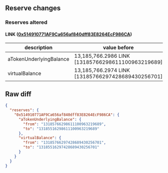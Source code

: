 ## Reserve changes

### Reserves altered

#### LINK ([0x514910771AF9Ca656af840dff83E8264EcF986CA](https://etherscan.io/address/0x514910771AF9Ca656af840dff83E8264EcF986CA))

| description | value before | value after |
| --- | --- | --- |
| aTokenUnderlyingBalance | 13,185,766.2986 LINK [13185766298611100963219689] | 13,185,516.2986 LINK [13185516298611100963219689] |
| virtualBalance | 13,185,766.2974 LINK [13185766297428689430256701] | 13,185,516.2974 LINK [13185516297428689430256701] |


## Raw diff

```json
{
  "reserves": {
    "0x514910771AF9Ca656af840dff83E8264EcF986CA": {
      "aTokenUnderlyingBalance": {
        "from": "13185766298611100963219689",
        "to": "13185516298611100963219689"
      },
      "virtualBalance": {
        "from": "13185766297428689430256701",
        "to": "13185516297428689430256701"
      }
    }
  }
}
```